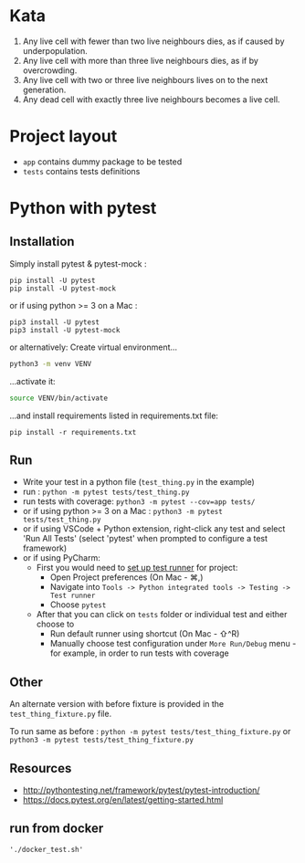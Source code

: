 # Kata
   1. Any live cell with fewer than two live neighbours dies, as if caused by underpopulation.
   2. Any live cell with more than three live neighbours dies, as if by overcrowding.
   3. Any live cell with two or three live neighbours lives on to the next generation.
   4. Any dead cell with exactly three live neighbours becomes a live cell.

# Project layout

- `app` contains dummy package to be tested 
- `tests` contains tests definitions 

# Python with pytest


## Installation
Simply install pytest & pytest-mock :
```
pip install -U pytest
pip install -U pytest-mock
```
or if using python >= 3 on a Mac :
```
pip3 install -U pytest
pip3 install -U pytest-mock
```

or alternatively:
Create virtual environment...
```bash
python3 -m venv VENV
```
...activate it:
```bash
source VENV/bin/activate
```
...and install requirements listed in requirements.txt file:
```
pip install -r requirements.txt
```

## Run
 - Write your test in a python file (```test_thing.py``` in the example)
 - run : ```python -m pytest tests/test_thing.py```
 - run tests with coverage: ```python3 -m pytest --cov=app tests/```
 - or if using python >= 3 on a Mac : ```python3 -m pytest tests/test_thing.py```
 - or if using VSCode + Python extension, right-click any test and select 'Run All Tests' (select 'pytest' when prompted to configure a test framework)
 - or if using PyCharm:
   - First you would need to [set up test runner](https://www.jetbrains.com/help/pycharm/testing-your-first-python-application.html#choose-test-runner) for project:
     - Open Project preferences (On Mac - ⌘,)
     - Navigate into `Tools -> Python integrated tools -> Testing -> Test runner`
     - Choose `pytest`
   - After that you can click on `tests` folder or individual test and either choose to
     - Run default runner using shortcut (On Mac - ⇧^R)
     - Manually choose test configuration under `More Run/Debug` menu - for example, in order to run tests with coverage

## Other
An alternate version with before fixture is provided in the ```test_thing_fixture.py``` file.

To run same as before :
```python -m pytest tests/test_thing_fixture.py``` or ```python3 -m pytest tests/test_thing_fixture.py```

## Resources

 - <http://pythontesting.net/framework/pytest/pytest-introduction/>
 - <https://docs.pytest.org/en/latest/getting-started.html>

## run from docker

 ```
 './docker_test.sh'
 ```
